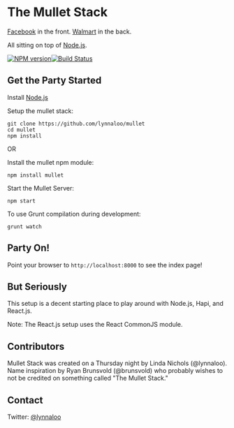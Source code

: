 # The Mullet Stack

[Facebook](http://facebook.github.io/react/) in the front. [Walmart](http://walmartlabs.github.io/hapi/) in the back.

All sitting on top of [Node.js](http://nodejs.org/).

[![NPM version](https://badge.fury.io/js/mullet.svg)](http://badge.fury.io/js/mullet)[![Build Status](https://travis-ci.org/lynnaloo/mullet.svg)](https://travis-ci.org/lynnaloo/mullet.svg)

Get the Party Started
----

Install [Node.js](http://nodejs.org/)

Setup the mullet stack:
```
git clone https://github.com/lynnaloo/mullet
cd mullet
npm install
```

OR

Install the mullet npm module:

```
npm install mullet
```

Start the Mullet Server:
```
npm start

```
To use Grunt compilation during development:
```
grunt watch
```

Party On!
----

Point your browser to `http://localhost:8000` to see the index page!

But Seriously
----

This setup is a decent starting place to play around with Node.js, Hapi, and React.js.

Note: The React.js setup uses the React CommonJS module.

Contributors
----

Mullet Stack was created on a Thursday night by Linda Nichols (@lynnaloo). Name inspiration by Ryan Brunsvold (@brunsvold) who probably wishes to not be credited on something called "The Mullet Stack."

Contact
----

Twitter: [@lynnaloo](http://www.twitter.com/lynnaloo)
